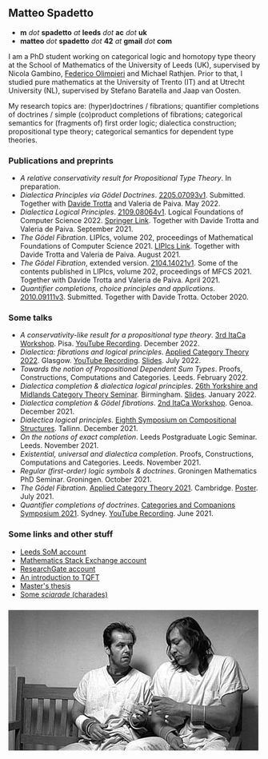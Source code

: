 ## Matteo Spadetto

- **m** _dot_ **spadetto** _at_ **leeds** _dot_ **ac** _dot_ **uk**
- **matteo** _dot_ **spadetto** _dot_ **42** _at_ **gmail** _dot_ **com**

I am a PhD student working on categorical logic and homotopy type theory at the School of Mathematics of the University of Leeds (UK), supervised by Nicola Gambino, [Federico Olimpieri](https://lipn.univ-paris13.fr/~olimpieri/) and Michael Rathjen. Prior to that, I studied pure mathematics at the University of Trento (IT) and at Utrecht University (NL), supervised by Stefano Baratella and Jaap van Oosten.

My research topics are: (hyper)doctrines / fibrations; quantifier completions of doctrines / simple (co)product completions of fibrations; categorical semantics for (fragments of) first order logic; dialectica construction; propositional type theory; categorical semantics for dependent type theories.


### Publications and preprints
- _A relative conservativity result for Propositional Type Theory_. In preparation.
- _Dialectica Principles via Gödel Doctrines_. [2205.07093v1](https://arxiv.org/abs/2205.07093). Submitted. Together with [Davide Trotta](https://trottadavide.github.io/) and Valeria de Paiva. May 2022.
- _Dialectica Logical Principles_. [2109.08064v1](https://arxiv.org/abs/2109.08064). Logical Foundations of Computer Science 2022. [Springer Link](https://link.springer.com/chapter/10.1007/978-3-030-93100-1_22). Together with Davide Trotta and Valeria de Paiva. September 2021.
- _The Gödel Fibration_. LIPIcs, volume 202, proceedings of Mathematical Foundations of Computer Science 2021. [LIPIcs Link](https://drops.dagstuhl.de/opus/volltexte/2021/14527/). Together with Davide Trotta and Valeria de Paiva. August 2021.
- _The Gödel Fibration_, extended version. [2104.14021v1](https://arxiv.org/abs/2104.14021). Some of the contents published in LIPIcs, volume 202, proceedings of MFCS 2021. Together with Davide Trotta and Valeria de Paiva. April 2021.
- _Quantifier completions, choice principles and applications_. [2010.09111v3](https://arxiv.org/abs/2010.09111v3). Submitted. Together with Davide Trotta. October 2020.


### Some talks
- _A conservativity-like result for a propositional type theory_. [3rd ItaCa Workshop](https://progetto-itaca.github.io/ItaCa-22/). Pisa. [YouTube Recording](https://www.youtube.com/watch?v=y03fvYo_GRQ). December 2022.
- _Dialectica: fibrations and logical principles_. [Applied Category Theory 2022](https://msp.cis.strath.ac.uk/act2022/). Glasgow. [YouTube Recording](https://youtu.be/vbEtgFRiJ7U?t=18330). [Slides](https://msp.cis.strath.ac.uk/act2022/slides/ACT2022_slides_8242.pdf). July 2022.
- _Towards the notion of Propositional Dependent Sum Types_. Proofs, Constructions, Computations and Categories. Leeds. February 2022.
- _Dialectica completion & dialectica logical principles_. [26th Yorkshire and Midlands Category Theory Seminar](https://conferences.leeds.ac.uk/yamcats/meeting-26/). Birmingham. [Slides](http://conferences.leeds.ac.uk/yamcats/wp-content/uploads/sites/84/2022/04/yamcats-26-spadetto.pdf). January 2022.
- _Dialectica completion & Gödel fibrations_. [2nd ItaCa Workshop](https://genoa-logic-group.github.io/itaca-workshop-2021/). Genoa. December 2021.
- _Dialectica logical principles_. [Eighth Symposium on Compositional Structures](https://www.cl.cam.ac.uk/events/syco/8/). Tallinn. December 2021.
- _On the notions of exact completion_. Leeds Postgraduate Logic Seminar. Leeds. November 2021.
- _Existential, universal and dialectica completion_. Proofs, Constructions, Computations and Categories. Leeds. November 2021.
- _Regular (first-order) logic symbols & doctrines_. Groningen Mathematics PhD Seminar. Groningen. October 2021.
- _The Gödel Fibration_. [Applied Category Theory 2021](https://www.cl.cam.ac.uk/events/act2021/). Cambridge. [Poster](https://www.cl.cam.ac.uk/events/act2021/slides/ACT_2021_slides_21.pdf). July 2021.
- _Quantifier completions of doctrines_. [Categories and Companions Symposium 2021](http://web.science.mq.edu.au/groups/coact/seminar/CaCS2021/). Sydney. [YouTube Recording](https://www.youtube.com/watch?v=1RajMGazetE&t=953s). June 2021.


### Some links and other stuff
- [Leeds SoM account](https://eps.leeds.ac.uk/maths/pgr/8476/matteo-spadetto)
- [Mathematics Stack Exchange account](https://math.stackexchange.com/users/531071/matteo-spadetto?tab=profile)
- [ResearchGate account](https://www.researchgate.net/profile/Matteo-Spadetto)
- [An introduction to TQFT](TQFT.pdf)
- [Master's thesis](Generalised_Gluing_and_Exact_Completion_of_Path_Categories___Current_Version.pdf)
- [Some _sciarade_ (charades)](Sciarade.pdf)




### ![cuckoo's](cuckoo's.jpg)
